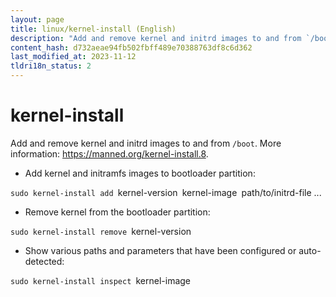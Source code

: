 ```yaml
---
layout: page
title: linux/kernel-install (English)
description: "Add and remove kernel and initrd images to and from `/boot`."
content_hash: d732aeae94fb502fbff489e70388763df8c6d362
last_modified_at: 2023-11-12
tldri18n_status: 2
---
```

# kernel-install

Add and remove kernel and initrd images to and from `/boot`.
More information: <https://manned.org/kernel-install.8>.

- Add kernel and initramfs images to bootloader partition:

`sudo kernel-install add `<span class="tldr-var badge badge-pill bg-dark-lm bg-white-dm text-white-lm text-dark-dm font-weight-bold">kernel-version</span>` `<span class="tldr-var badge badge-pill bg-dark-lm bg-white-dm text-white-lm text-dark-dm font-weight-bold">kernel-image</span>` `<span class="tldr-var badge badge-pill bg-dark-lm bg-white-dm text-white-lm text-dark-dm font-weight-bold">path/to/initrd-file ...</span>

- Remove kernel from the bootloader partition:

`sudo kernel-install remove `<span class="tldr-var badge badge-pill bg-dark-lm bg-white-dm text-white-lm text-dark-dm font-weight-bold">kernel-version</span>

- Show various paths and parameters that have been configured or auto-detected:

`sudo kernel-install inspect `<span class="tldr-var badge badge-pill bg-dark-lm bg-white-dm text-white-lm text-dark-dm font-weight-bold">kernel-image</span>
